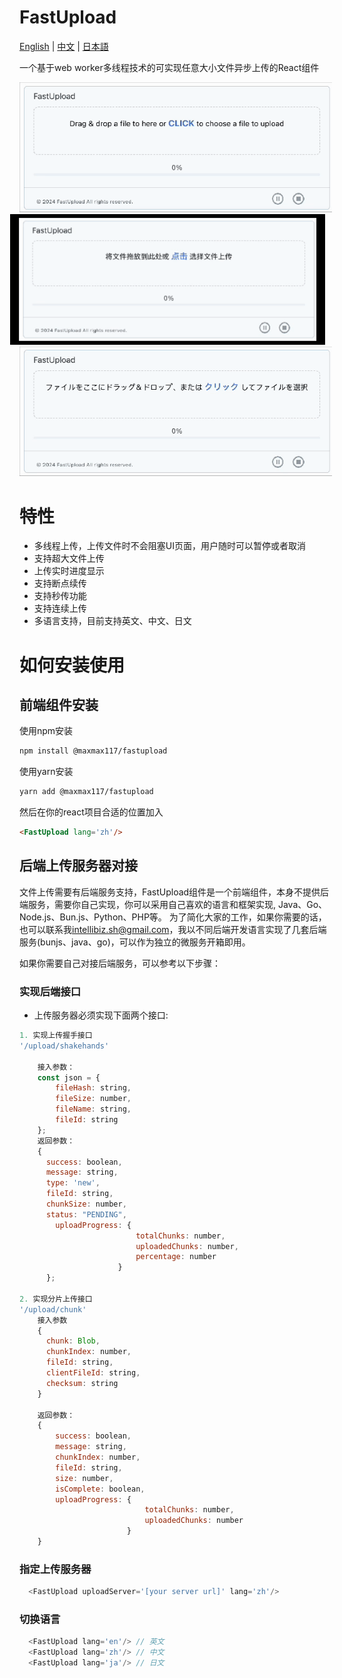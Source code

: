 # FastUpload

[English](README.md) | [中文](README.zh.md) | [日本語](README.ja.md)

一个基于web worker多线程技术的可实现任意大小文件异步上传的React组件

<img src="./public/images/3.gif" width="500" alt="FastUpload">
<img src="./public/images/2.gif" width="530" style="margin-left: -15px"  alt="FastUpload">
<img src="./public/images/1.gif" width="500" alt="FastUpload">

# 特性
- 多线程上传，上传文件时不会阻塞UI页面，用户随时可以暂停或者取消
- 支持超大文件上传
- 上传实时进度显示
- 支持断点续传
- 支持秒传功能
- 支持连续上传
- 多语言支持，目前支持英文、中文、日文

# 如何安装使用
## 前端组件安装
使用npm安装
```bash
npm install @maxmax117/fastupload
```
使用yarn安装
```bash
yarn add @maxmax117/fastupload
```
然后在你的react项目合适的位置加入

```html
<FastUpload lang='zh'/>
```

## 后端上传服务器对接
文件上传需要有后端服务支持，FastUpload组件是一个前端组件，本身不提供后端服务，需要你自己实现，你可以采用自己喜欢的语言和框架实现, Java、Go、Node.js、Bun.js、Python、PHP等。
为了简化大家的工作，如果你需要的话，也可以联系我<a href="mailto:intellibiz.sh@gmail.com">intellibiz.sh@gmail.com</a>，我以不同后端开发语言实现了几套后端服务(bunjs、java、go)，可以作为独立的微服务开箱即用。

如果你需要自己对接后端服务，可以参考以下步骤：

### 实现后端接口

- 上传服务器必须实现下面两个接口:

```js
1. 实现上传握手接口
'/upload/shakehands'

    接入参数：
    const json = {
        fileHash: string,
        fileSize: number,
        fileName: string,
        fileId: string
    };
    返回参数：
    {
      success: boolean,
      message: string,
      type: 'new',
      fileId: string,
      chunkSize: number,
      status: "PENDING",
        uploadProgress: {
                          totalChunks: number,
                          uploadedChunks: number,
                          percentage: number
                      }
      };
    
2. 实现分片上传接口
'/upload/chunk'
    接入参数
    {
      chunk: Blob,
      chunkIndex: number,
      fileId: string,
      clientFileId: string,
      checksum: string
    }
    
    返回参数：
    {
        success: boolean,
        message: string,
        chunkIndex: number,
        fileId: string,
        size: number,
        isComplete: boolean,
        uploadProgress: {
                            totalChunks: number,
                            uploadedChunks: number
                        }                
    }
```

### 指定上传服务器

```js
  <FastUpload uploadServer='[your server url]' lang='zh'/>
```

### 切换语言

```js
  <FastUpload lang='en'/> // 英文
  <FastUpload lang='zh'/> // 中文
  <FastUpload lang='ja'/> // 日文
``` 